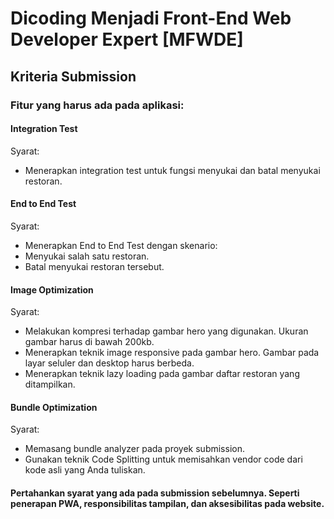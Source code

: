 # Dicoding Menjadi Front-End Web Developer Expert [MFWDE]

## Kriteria Submission

### Fitur yang harus ada pada aplikasi:

#### Integration Test
Syarat:
- Menerapkan integration test untuk fungsi menyukai dan batal menyukai restoran.

#### End to End Test
Syarat:
- Menerapkan End to End Test dengan skenario:
- Menyukai salah satu restoran.
- Batal menyukai restoran tersebut.

#### Image Optimization
Syarat:
- Melakukan kompresi terhadap gambar hero yang digunakan. Ukuran gambar harus di bawah 200kb.
- Menerapkan teknik image responsive pada gambar hero. Gambar pada layar seluler dan desktop harus berbeda.
- Menerapkan teknik lazy loading pada gambar daftar restoran yang ditampilkan.

#### Bundle Optimization
Syarat:
- Memasang bundle analyzer pada proyek submission.
- Gunakan teknik Code Splitting untuk memisahkan vendor code dari kode asli yang Anda tuliskan.

#### Pertahankan syarat yang ada pada submission sebelumnya. Seperti penerapan PWA, responsibilitas tampilan, dan aksesibilitas pada website.
